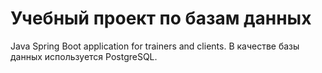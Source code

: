 # Учебный проект по базам данных
Java Spring Boot application for trainers and clients.
В качестве базы данных используется PostgreSQL.
